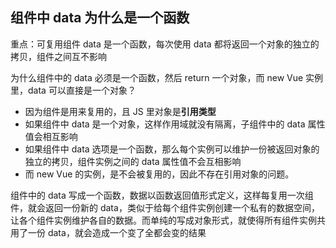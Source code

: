 ## 组件中 data 为什么是一个函数

重点：可复用组件 data 是一个函数，每次使用 data 都将返回一个对象的独立的拷贝，组件之间互不影响

为什么组件中的 data 必须是一个函数，然后 return 一个对象，而 new Vue 实例里，data 可以直接是一个对象？

- 因为组件是用来复用的，且 JS 里对象是**引用类型**
- 如果组件中 data 是一个对象，这样作用域就没有隔离，子组件中的 data 属性值会相互影响
- 如果组件中 data 选项是一个函数，那么每个实例可以维护一份被返回对象的独立的拷贝，组件实例之间的 data 属性值不会互相影响
- 而 new Vue 的实例，是不会被复用的，因此不存在引用对象的问题。

组件中的 data 写成一个函数，数据以函数返回值形式定义，这样每复用一次组件，就会返回一份新的 data，类似于给每个组件实例创建一个私有的数据空间，让各个组件实例维护各自的数据。而单纯的写成对象形式，就使得所有组件实例共用了一份 data，就会造成一个变了全都会变的结果
